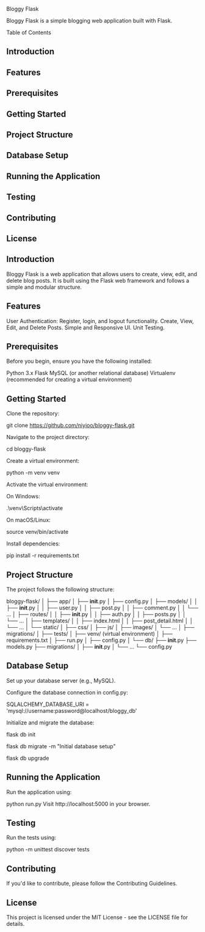 Bloggy Flask

Bloggy Flask is a simple blogging web application built with Flask.

Table of Contents

## Introduction
## Features
## Prerequisites
## Getting Started
## Project Structure
## Database Setup
## Running the Application
## Testing
## Contributing
## License

## Introduction

Bloggy Flask is a web application that allows users to create, view, edit, and delete blog posts. It is built using the Flask web framework and follows a simple and modular structure.

## Features

User Authentication: Register, login, and logout functionality.
Create, View, Edit, and Delete Posts.
Simple and Responsive UI.
Unit Testing.

## Prerequisites

Before you begin, ensure you have the following installed:

Python 3.x
Flask
MySQL (or another relational database)
Virtualenv (recommended for creating a virtual environment)

## Getting Started

Clone the repository:

git clone https://github.com/niyioo/bloggy-flask.git

Navigate to the project directory:

cd bloggy-flask

Create a virtual environment:

python -m venv venv

Activate the virtual environment:

On Windows:

.\venv\Scripts\activate

On macOS/Linux:

source venv/bin/activate

Install dependencies:

pip install -r requirements.txt

## Project Structure

The project follows the following structure:

bloggy-flask/
│
├── app/
│   ├── __init__.py
│   ├── config.py
│   ├── models/
│   │   ├── __init__.py
│   │   ├── user.py
│   │   ├── post.py
│   │   ├── comment.py
│   │   └── ...
│   ├── routes/
│   │   ├── __init__.py
│   │   ├── auth.py
│   │   ├── posts.py
│   │   └── ...
│   ├── templates/
│   │   ├── index.html
│   │   ├── post_detail.html
│   │   └── ...
│   └── static/
│       ├── css/
│       ├── js/
│       ├── images/
│       └── ...
│
├── migrations/
│
├── tests/
│
├── venv/ (virtual environment)
│
├── requirements.txt
│
├── run.py
│
├── config.py
│
└── db/
    ├── __init__.py
    ├── models.py
    ├── migrations/
    │   ├── __init__.py
    │   └── ...
    └── config.py

## Database Setup

Set up your database server (e.g., MySQL).

Configure the database connection in config.py:

SQLALCHEMY_DATABASE_URI = 'mysql://username:password@localhost/bloggy_db'

Initialize and migrate the database:

flask db init

flask db migrate -m "Initial database setup"

flask db upgrade

## Running the Application

Run the application using:

python run.py
Visit http://localhost:5000 in your browser.

## Testing

Run the tests using:

python -m unittest discover tests

## Contributing

If you'd like to contribute, please follow the Contributing Guidelines.

## License

This project is licensed under the MIT License - see the LICENSE file for details.

